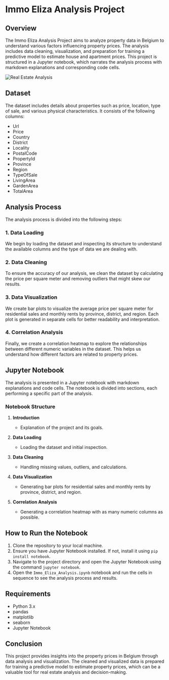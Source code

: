 # Immo Eliza Analysis Project

## Overview

The Immo Eliza Analysis Project aims to analyze property data in Belgium to understand various factors influencing property prices. The analysis includes data cleaning, visualization, and preparation for training a predictive model to estimate house and apartment prices. This project is structured in a Jupyter notebook, which narrates the analysis process with markdown explanations and corresponding code cells.

![Real Estate Analysis](https://media0.giphy.com/media/v1.Y2lkPTc5MGI3NjExZ2l2dDJwMnBneG9pN3I1ZTdnYzJweXN1OGxycjZmYzdrN3FucDZ4NyZlcD12MV9pbnRlcm5hbF9naWZfYnlfaWQmY3Q9Zw/5wWf7GMbT1ZUGTDdTqM/giphy.webp)

## Dataset

The dataset includes details about properties such as price, location, type of sale, and various physical characteristics. It consists of the following columns:

- Url
- Price
- Country
- District
- Locality
- PostalCode
- PropertyId
- Province
- Region
- TypeOfSale
- LivingArea
- GardenArea
- TotalArea

## Analysis Process

The analysis process is divided into the following steps:

### 1. Data Loading

We begin by loading the dataset and inspecting its structure to understand the available columns and the type of data we are dealing with.

### 2. Data Cleaning

To ensure the accuracy of our analysis, we clean the dataset by calculating the price per square meter and removing outliers that might skew our results.

### 3. Data Visualization

We create bar plots to visualize the average price per square meter for residential sales and monthly rents by province, district, and region. Each plot is generated in separate cells for better readability and interpretation.

### 4. Correlation Analysis

Finally, we create a correlation heatmap to explore the relationships between different numeric variables in the dataset. This helps us understand how different factors are related to property prices.

## Jupyter Notebook

The analysis is presented in a Jupyter notebook with markdown explanations and code cells. The notebook is divided into sections, each performing a specific part of the analysis.

### Notebook Structure

1. **Introduction**
   - Explanation of the project and its goals.

2. **Data Loading**
   - Loading the dataset and initial inspection.

3. **Data Cleaning**
   - Handling missing values, outliers, and calculations.

4. **Data Visualization**
   - Generating bar plots for residential sales and monthly rents by province, district, and region.

5. **Correlation Analysis**
   - Generating a correlation heatmap with as many numeric columns as possible.

## How to Run the Notebook

1. Clone the repository to your local machine.
2. Ensure you have Jupyter Notebook installed. If not, install it using `pip install notebook`.
3. Navigate to the project directory and open the Jupyter Notebook using the command `jupyter notebook`.
4. Open the `Immo_Eliza_Analysis.ipynb` notebook and run the cells in sequence to see the analysis process and results.

## Requirements

- Python 3.x
- pandas
- matplotlib
- seaborn
- Jupyter Notebook

## Conclusion

This project provides insights into the property prices in Belgium through data analysis and visualization. The cleaned and visualized data is prepared for training a predictive model to estimate property prices, which can be a valuable tool for real estate analysis and decision-making.
